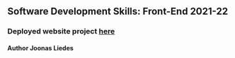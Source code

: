 ## Software Development Skills: Front-End 2021-22

### Deployed website project [here](https://j00lie.github.io/)

#### Author Joonas Liedes
